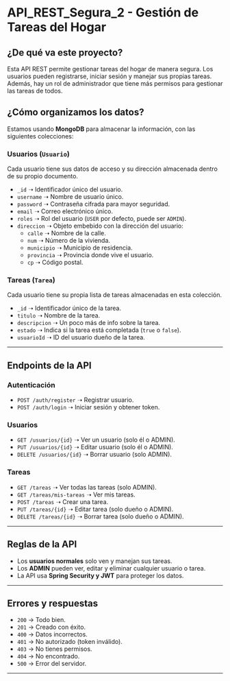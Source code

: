# API_REST_Segura_2 - Gestión de Tareas del Hogar

## ¿De qué va este proyecto?
Esta API REST permite gestionar tareas del hogar de manera segura. Los usuarios pueden registrarse, iniciar sesión y manejar sus propias tareas. Además, hay un rol de administrador que tiene más permisos para gestionar las tareas de todos.

## ¿Cómo organizamos los datos?
Estamos usando **MongoDB** para almacenar la información, con las siguientes colecciones:

### Usuarios (`Usuario`)
Cada usuario tiene sus datos de acceso y su dirección almacenada dentro de su propio documento.  
- `_id` ➝ Identificador único del usuario.  
- `username` ➝ Nombre de usuario único.  
- `password` ➝ Contraseña cifrada para mayor seguridad.  
- `email` ➝ Correo electrónico único.  
- `roles` ➝ Rol del usuario (`USER` por defecto, puede ser `ADMIN`).  
- `direccion` ➝ Objeto embebido con la dirección del usuario:  
  - `calle` ➝ Nombre de la calle.  
  - `num` ➝ Número de la vivienda.  
  - `municipio` ➝ Municipio de residencia.  
  - `provincia` ➝ Provincia donde vive el usuario.  
  - `cp` ➝ Código postal.  

### Tareas (`Tarea`)
Cada usuario tiene su propia lista de tareas almacenadas en esta colección.  
- `_id` ➝ Identificador único de la tarea.  
- `titulo` ➝ Nombre de la tarea.  
- `descripcion` ➝ Un poco más de info sobre la tarea.  
- `estado` ➝ Indica si la tarea está completada (`true` o `false`).  
- `usuarioId` ➝ ID del usuario dueño de la tarea.  


---

## **Endpoints de la API**
###  Autenticación  
- `POST /auth/register` ➝ Registrar usuario.  
- `POST /auth/login` ➝ Iniciar sesión y obtener token.  

### Usuarios  
- `GET /usuarios/{id}` ➝ Ver un usuario (solo él o ADMIN).  
- `PUT /usuarios/{id}` ➝ Editar usuario (solo él o ADMIN).  
- `DELETE /usuarios/{id}` ➝ Borrar usuario (solo ADMIN).  

### Tareas  
- `GET /tareas` ➝ Ver todas las tareas (solo ADMIN).  
- `GET /tareas/mis-tareas` ➝ Ver mis tareas.  
- `POST /tareas` ➝ Crear una tarea.  
- `PUT /tareas/{id}` ➝ Editar tarea (solo dueño o ADMIN).  
- `DELETE /tareas/{id}` ➝ Borrar tarea (solo dueño o ADMIN).  

---

## **Reglas de la API**
- Los **usuarios normales** solo ven y manejan sus tareas.  
- Los **ADMIN** pueden ver, editar y eliminar cualquier usuario o tarea.  
- La API usa **Spring Security y JWT** para proteger los datos.  

---


## **Errores y respuestas**
- `200` → Todo bien.  
- `201` → Creado con éxito.  
- `400` → Datos incorrectos.  
- `401` → No autorizado (token inválido).  
- `403` → No tienes permisos.  
- `404` → No encontrado.  
- `500` → Error del servidor.  

---

